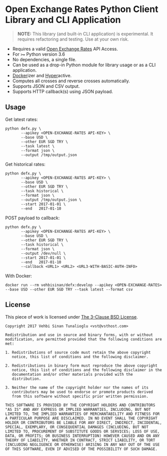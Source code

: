 # Open Exchange Rates Python Client Library and CLI Application

> **NOTE:** This library (and built-in CLI application) is
> experimental. It requires refactoring and testing. Use at your own
> risk.

- Requires a valid
  [Open Exchange Rates](https://openexchangerates.org/) API Access.
- For `>=` Python version 3.6
- No dependencies, a single file.
- Can be used as a drop-in Python module for library usage or as a CLI
  application.
- [Docker](https://www.docker.com/)izer and
  [Hyper](https://hyper.sh/)active.
- Computes all crosses and reverse crosses automatically.
- Supports JSON and CSV output.
- Supports HTTP callback(s) using JSON payload.

## Usage

Get latest rates:

```
python defx.py \
       --apikey <OPEN-EXCHANGE-RATES API-KEY> \
       --base USD \
       --other EUR SGD TRY \
       --task latest \
       --format json \
       --output /tmp/output.json
```

Get historical rates:

```
python defx.py \
       --apikey <OPEN-EXCHANGE-RATES API-KEY> \
       --base USD \
       --other EUR SGD TRY \
       --task historical \
       --format json \
       --output /tmp/output.json \
       --start 2017-01-01 \
       --end   2017-01-10
```

POST payload to callback:

```
python defx.py \
       --apikey <OPEN-EXCHANGE-RATES API-KEY> \
       --base USD \
       --other EUR SGD TRY \
       --task historical \
       --format json \
       --output /dev/null \
       --start 2017-01-01 \
       --end   2017-01-10
       --callback <URL1> <URL2> <URL3-WITH-BASIC-AUTH-INFO>
```

With Docker:

```
docker run --rm vehbisinan/defx:develop --apikey <OPEN-EXCHANGE-RATES> --base USD --other EUR SGD TRY --task latest --format csv
```

## License

This piece of work is licensed under
[The 3-Clause BSD License](https://opensource.org/licenses/BSD-3-Clause).

```
Copyright 2017 Vehbi Sinan Tunalioglu <vst@vsthost.com>

Redistribution and use in source and binary forms, with or without
modification, are permitted provided that the following conditions are
met:

1. Redistributions of source code must retain the above copyright
   notice, this list of conditions and the following disclaimer.

2. Redistributions in binary form must reproduce the above copyright
   notice, this list of conditions and the following disclaimer in the
   documentation and/or other materials provided with the
   distribution.

3. Neither the name of the copyright holder nor the names of its
   contributors may be used to endorse or promote products derived
   from this software without specific prior written permission.

THIS SOFTWARE IS PROVIDED BY THE COPYRIGHT HOLDERS AND CONTRIBUTORS
"AS IS" AND ANY EXPRESS OR IMPLIED WARRANTIES, INCLUDING, BUT NOT
LIMITED TO, THE IMPLIED WARRANTIES OF MERCHANTABILITY AND FITNESS FOR
A PARTICULAR PURPOSE ARE DISCLAIMED. IN NO EVENT SHALL THE COPYRIGHT
HOLDER OR CONTRIBUTORS BE LIABLE FOR ANY DIRECT, INDIRECT, INCIDENTAL,
SPECIAL, EXEMPLARY, OR CONSEQUENTIAL DAMAGES (INCLUDING, BUT NOT
LIMITED TO, PROCUREMENT OF SUBSTITUTE GOODS OR SERVICES; LOSS OF USE,
DATA, OR PROFITS; OR BUSINESS INTERRUPTION) HOWEVER CAUSED AND ON ANY
THEORY OF LIABILITY, WHETHER IN CONTRACT, STRICT LIABILITY, OR TORT
(INCLUDING NEGLIGENCE OR OTHERWISE) ARISING IN ANY WAY OUT OF THE USE
OF THIS SOFTWARE, EVEN IF ADVISED OF THE POSSIBILITY OF SUCH DAMAGE.
```
